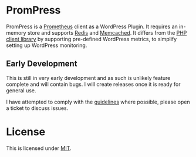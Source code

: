 # PromPress

PromPress is a [Prometheus](https://prometheus.io/) client as a WordPress Plugin. It requires an in-memory store and supports [Redis](https://redis.io/) and [Memcached](https://memcached.org/). It differs from the [PHP client library](https://github.com/Jimdo/prometheus_client_php) by supporting pre-defined WordPress metrics, to simplify setting up WordPress monitoring.

## Early Development

This is still in very early development and as such is unlikely feature complete and will contain bugs. I will create releases once it is ready for general use.

I have attempted to comply with the [guidelines](https://prometheus.io/docs/instrumenting/writing_clientlibs/) where possible, please open a ticket to discuss issues.

# License

This is licensed under [MIT](https://github.com/PeterBooker/wp-prompress/blob/master/LICENSE).